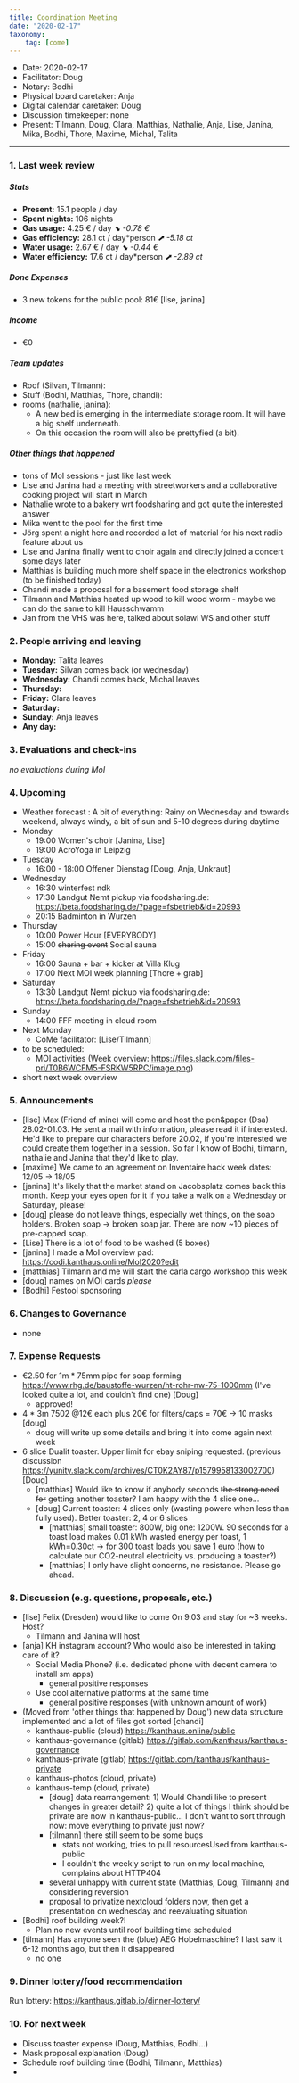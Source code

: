 ```yaml
---
title: Coordination Meeting
date: "2020-02-17"
taxonomy:
    tag: [come]
---
```


<!--
Hello facilitator/notary! Thank you for your services. Here is some advice for facilitating coordination meetings:
  - Prepare the meeting a bit beforehand (find out about evaluations, gas, electricity and water usages, waste collections, income, scheduled events). You can ask others to assist you.
  - Notify people 10 minutes before the meeting starts. (Watching the clock is not super fun, people will be grateful if you do it for them.)
  - Start at 10:00 sharp, or earlier if everyone is there. (Waiting is time-wasting, be a time-saver!)
  - If you don't want to take notes yourself ask someone else to take care of that. (This pad can easily be used to read from and write in simultaneously.)
  - Go through the ordered points in order, even if nothing has changed. (They are arranged to try and get the most relevant information to most people.)
  - Feel welcome to moderate conversation if off-topic or too detailed. (Are listeners interested? Are speakers satisfied? Can you identify a sub-group?)
  - Try to finish the meeting before 11:00. (There is always more to talk about and it's important for people to know that CoMes don't take forever.)
  - Leave the room once the meeting has ended. (This sends a clear signal to everyone else that they can also leave and get on with their day.)
  - Take care that the meeting minutes will be put to kanthaus.online. (If you don't know how to do it, ask someone to help you with it. But do it today!)
  - As soon as the minutes are online, post the link to the #Kanthaus channel on slack and empty the pad from all irrelevant things and get it ready for the next facilitator. (Only keep regular events such as CoMe, power hour, regular food pickups and such. Move the counter figures from 'last 7 days' to '7 days before that' and adjust the date to next week.)
  - Have fun!
-->
- Date: 2020-02-17
- Facilitator: Doug
- Notary: Bodhi
- Physical board caretaker: Anja
- Digital calendar caretaker: Doug
- Discussion timekeeper: none
- Present: Tilmann, Doug, Clara, Matthias, Nathalie, Anja, Lise, Janina, Mika, Bodhi, Thore, Maxime, Michal, Talita

----
<!-- 0. Minute of silence -->

### 1. Last week review

##### Stats
<!-- Read counters in heating room and append to water.csv in https://cloud.kanthaus.online/f/146415, update the residence record (https://gitlab.com/kanthaus/kanthaus-private/blob/master/residenceRecord.csv) otherwise the script will complain -->
<!-- press the play button on https://gitlab.com/kanthaus/kanthaus-governance/pipeline_schedules and it will print to 
#kanthaus-residence -->

- **Present:** 15.1 people / day
- **Spent nights:** 106 nights
- **Gas usage:** 4.25 € / day _⬊ -0.78 €_
- **Gas efficiency:** 28.1 ct / day*person _⬈ -5.18 ct_
- **Water usage:** 2.67 € / day _⬊ -0.44 €_
- **Water efficiency:** 17.6 ct / day*person _⬈ -2.89 ct_

##### Done Expenses
<!-- Encourage people to enter their expenditures from Kanthaus money -->
- 3 new tokens for the public pool: 81€ [lise, janina]

##### Income
<!-- Check the shoe in K20-0 (base is 20 €) and the donation box in the free shop in K22-0-3 -->
- €0

##### Team updates
<!-- Project managers from teams defined during the MCM should report about the current situation -->
- Roof (Silvan, Tilmann): 
- Stuff (Bodhi, Matthias, Thore, chandi):
- rooms (nathalie, janina):
    - A new bed is emerging in the intermediate storage room. It will have a big shelf underneath.
    - On this occasion the room will also be prettyfied (a bit).

##### Other things that happened
- tons of MoI sessions - just like last week
- Lise and Janina had a meeting with streetworkers and a collaborative cooking project will start in March 
- Nathalie wrote to a bakery wrt foodsharing and got quite the interested answer
- Mika went to the pool for the first time
- Jörg spent a night here and recorded a lot of material for his next radio feature about us
- Lise and Janina finally went to choir again and directly joined a concert some days later
- Matthias is building much more shelf space in the electronics workshop (to be finished today)
- Chandi made a proposal for a basement food storage shelf
- Tilmann and Matthias heated up wood to kill wood worm - maybe we can do the same to kill Hausschwamm
- Jan from the VHS was here, talked about solawi WS and other stuff

### 2. People arriving and leaving
- **Monday:** Talita leaves
- **Tuesday:** Silvan comes back (or wednesday)
- **Wednesday:** Chandi comes back, Michal leaves
- **Thursday:** 
- **Friday:** Clara leaves
- **Saturday:** 
- **Sunday:** Anja leaves
- **Any day:**
 
### 3. Evaluations and check-ins

_no evaluations during MoI_

### 4. Upcoming <!-- https://cloud.kanthaus.online/apps/calendar/ -->
- Weather forecast <!-- https://www.accuweather.com/en/de/wurzen/04808/weather-forecast/171287 -->: A bit of everything: Rainy on Wednesday and towards weekend, always windy, a bit of sun and 5-10 degrees during daytime
- Monday
    <!-- skip this during MoI - 17:00 Knowledge sharing session, today's topic: *undecided* -->
    - 19:00 Women's choir [Janina, Lise]
    - 19:00 AcroYoga in Leipzig
- Tuesday
    - 16:00 - 18:00 Offener Dienstag [Doug, Anja, Unkraut]
- Wednesday
    - 16:30 winterfest ndk
    - 17:30 Landgut Nemt pickup via foodsharing.de: https://beta.foodsharing.de/?page=fsbetrieb&id=20993
    - 20:15 Badminton in Wurzen
- Thursday
    - 10:00 Power Hour [EVERYBODY]
    - 15:00 ~~sharing event~~ Social sauna
- Friday
    <!--- 12:00 Market pickup via foodsharing.de: https://beta.foodsharing.de/?page=fsbetrieb&id=20993 -->
    - 16:00 Sauna + bar + kicker at Villa Klug
    - 17:00 Next MOI week planning [Thore + grab]
- Saturday
    - 13:30 Landgut Nemt pickup via foodsharing.de: https://beta.foodsharing.de/?page=fsbetrieb&id=20993
- Sunday
    - 14:00 FFF meeting in cloud room
- Next Monday
    - CoMe facilitator: [Lise/Tilmann]
- to be scheduled:
    - MOI activities (Week overview: https://files.slack.com/files-pri/T0B6WCFM5-FSRKW5RPC/image.png)
- short next week overview

### 5. Announcements
- [lise] Max (Friend of mine) will come and host the pen&paper (Dsa) 28.02-01.03. He sent a mail with information, please read it if interested. He'd like to prepare our characters before 20.02, if you're interested we could create them together in a session. So far I know of Bodhi, tilmann, nathalie and Janina that they'd like to play.
- [maxime] We came to an agreement on Inventaire hack week dates: 12/05 -> 18/05
- [janina] It's likely that the market stand on Jacobsplatz comes back this month. Keep your eyes open for it if you take a walk on a Wednesday or Saturday, please!
- [doug] please do not leave things, especially wet things, on the soap holders. Broken soap → broken soap jar. There are now ~10 pieces of pre-capped soap.
- [Lise] There is a lot of food to be washed (5 boxes)
- [janina] I made a MoI overview pad: https://codi.kanthaus.online/MoI2020?edit
- [matthias] Tilmann and me will start the carla cargo workshop this week
- [doug] names on MOI cards _please_
- [Bodhi] Festool sponsoring

### 6. Changes to Governance
- none

### 7. Expense Requests
- €2.50 for 1m * 75mm pipe for soap forming https://www.rhg.de/baustoffe-wurzen/ht-rohr-nw-75-1000mm (I've looked quite a lot, and couldn't find one) [Doug]
    - approved!
- 4 * 3m 7502 @12€ each plus 20€ for filters/caps = 70€ -> 10 masks [doug]
    - doug will write up some details and bring it into come again next week
- 6 slice Dualit toaster. Upper limit for ebay sniping requested. (previous discussion https://yunity.slack.com/archives/CT0K2AY87/p1579958133002700) [Doug]
    - [matthias] Would like to know if anybody seconds ~~the strong need for~~ getting another toaster? I am happy with the 4 slice one...
    - [doug] Current toaster: 4 slices only (wasting powere when less than fully used). Better toaster: 2, 4 or 6 slices
        - [matthias] small toaster: 800W, big one: 1200W. 90 seconds for a toast load makes 0.01 kWh wasted energy per toast, 1 kWh=0.30ct -> for 300 toast loads you save 1 euro (how to calculate our CO2-neutral electricity vs. producing a toaster?)
        - [matthias] I only have slight concerns, no resistance. Please go ahead.

### 8. Discussion (e.g. questions, proposals, etc.)
- [lise] Felix (Dresden) would like to come On 9.03 and stay for ~3 weeks. Host?
   - Tilmann and Janina will host
- [anja] KH instagram account? Who would also be interested in taking care of it?
   - Social Media Phone? (i.e. dedicated phone with decent camera to install sm apps)
       - general positive responses
   - Use cool alternative platforms at the same time
       - general positive responses (with unknown amount of work)
- (Moved from 'other things that happened by Doug') new data structure implemented and a lot of files got sorted [chandi]
    * kanthaus-public (cloud) https://kanthaus.online/public
    * kanthaus-governance (gitlab) https://gitlab.com/kanthaus/kanthaus-governance
    * kanthaus-private (gitlab) https://gitlab.com/kanthaus/kanthaus-private
    * kanthaus-photos (cloud, private)
    * kanthaus-temp (cloud, private)
        - [doug] data rearrangement: 1) Would Chandi like to present changes in greater detail? 2) quite a lot of things I think should be private are now in kanthaus-public... I don't want to sort through now: move everything to private just now?
        - [tilmann] there still seem to be some bugs
           - stats not working, tries to pull resourcesUsed from kanthaus-public
           - I couldn't the weekly script to run on my local machine, complains about HTTP404
        - several unhappy with current state (Matthias, Doug, Tilmann) and considering reversion
        - proposal to privatize nextcloud folders now, then get a presentation on wednesday and reevaluating situation
- [Bodhi] roof building week?!
    - Plan no new events until roof building time scheduled
- [tilmann] Has anyone seen the (blue) AEG Hobelmaschine? I last saw it 6-12 months ago, but then it disappeared
   - no one

### 9. Dinner lottery/food recommendation
Run lottery: https://kanthaus.gitlab.io/dinner-lottery/
<!-- Results to be copied on the physical board -->

### 10. For next week
- Discuss toaster expense (Doug, Matthias, Bodhi...)
- Mask proposal explanation (Doug)
- Schedule roof building time (Bodhi, Tilmann, Matthias)
- 

